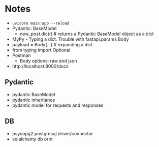 # Notes
- `uvicorn main:app --reload`
- Pydantic: BaseModel
    - new_post.dict()   # returns a Pydantic BaseModel object as a dict
- MyPy - Typing a dict. Trouble with fastapi.params Body
- payload = Body(...) # expanding a dict. 
- from typing import Optional
- Postman
    - Body options: raw and json
- http://localhost:8000/docs

## Pydantic
- pydantic  BaseModel
- pydantic inheritance
- pydantic model for requests and responses

## DB
- psycopg2  postgresql driver/connector
- sqlalchemy    db orm
